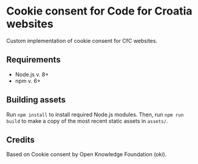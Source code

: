 # Cookie consent for Code for Croatia websites

Custom implementation of cookie consent for CfC websites.

## Requirements

- Node.js v. 8+
- npm v. 6+

## Building assets

Run `npm install` to install required Node.js modules. Then, run `npm run build` to make a copy of the most recent static assets in `assets/`.

## Credits

Based on Cookie consent by Open Knowledge Foundation (oki).

